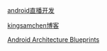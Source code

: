 ---
---

[android直播开发](http://blog.csdn.net/column/details/kklive8.html)


[kingsamchen博客](http://kingsamchen.github.io/)

[Android Architecture Blueprints](https://github.com/googlesamples/android-architecture)

